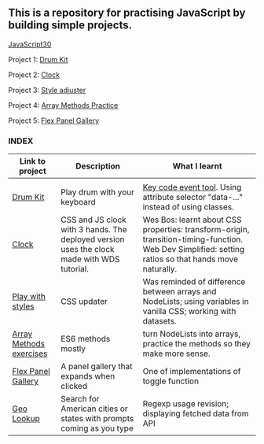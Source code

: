 ## This is a repository for practising JavaScript by building simple projects.

[JavaScript30](https://javascript30.com)

Project 1: [Drum Kit](https://ek8-drum-kit.netlify.app)

Project 2: [Clock](https://e-k8-clock.netlify.app)

Project 3: [Style adjuster](https://style-adjuster.netlify.app)

Project 4: [Array Methods Practice](https://github.com/E-K8/js-30-projects/blob/main/04%20-%20array%20cardio%20day%201/script.js)

Project 5: [Flex Panel Gallery](ek8-panel-gallery.netlify.app)

### INDEX

| Link to project                                                                                                         | Description                                                                                | What I learnt                                                                                                                                        |
| ----------------------------------------------------------------------------------------------------------------------- | ------------------------------------------------------------------------------------------ | ---------------------------------------------------------------------------------------------------------------------------------------------------- |
|                                                                                                                         |
| [Drum Kit](https://ek8-drum-kit.netlify.app)                                                                            | Play drum with your keyboard                                                               | [Key code event tool](https://keycode.info/). Using attribute selector "data-..." instead of using classes.                                          |
| [Clock](https://e-k8-clock.netlify.app)                                                                                 | CSS and JS clock with 3 hands. The deployed version uses the clock made with WDS tutorial. | Wes Bos: learnt about CSS properties: transform-origin, transition-timing-function. Web Dev Simplified: setting ratios so that hands move naturally. |
| [Play with styles](https://style-adjuster.netlify.app)                                                                  | CSS updater                                                                                | Was reminded of difference between arrays and NodeLists; using variables in vanilla CSS; working with datasets.                                      |
| [Array Methods exercises](https://github.com/E-K8/js-30-projects/blob/main/04%20-%20array%20cardio%20day%201/script.js) | ES6 methods mostly                                                                         | turn NodeLists into arrays, practice the methods so they make more sense.                                                                            |
| [Flex Panel Gallery](ek8-panel-gallery.netlify.app)                                                                     | A panel gallery that expands when clicked                                                  | One of implementations of toggle function                                                                                                            |
| [Geo Lookup](ek8-geo-lookup.netlify.app)                                                                                | Search for American cities or states with prompts coming as you type                       | Regexp usage revision; displaying fetched data from API                                                                                              |
